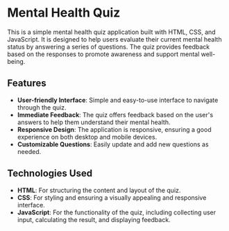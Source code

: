 
# Mental Health Quiz

This is a simple mental health quiz application built with HTML, CSS, and JavaScript. It is designed to help users evaluate their current mental health status by answering a series of questions. The quiz provides feedback based on the responses to promote awareness and support mental well-being.

## Features

- **User-friendly Interface**: Simple and easy-to-use interface to navigate  through the quiz.
- **Immediate Feedback**: The quiz offers feedback based on the user's answers to help them understand their mental health.
- **Responsive Design**: The application is responsive, ensuring a good experience on both desktop and mobile devices.
- **Customizable Questions**: Easily update and add new questions as needed.

## Technologies Used

- **HTML**: For structuring the content and layout of the quiz.
- **CSS**: For styling and ensuring a visually appealing and responsive interface.
- **JavaScript**: For the functionality of the quiz, including collecting user input, calculating the result, and displaying feedback.

